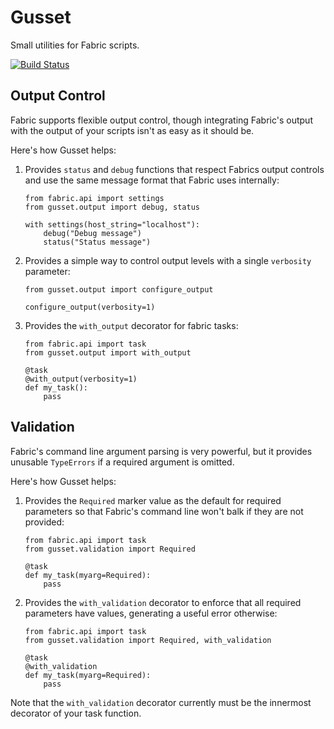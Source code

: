 # Gusset

Small utilities for Fabric scripts.

[![Build Status](https://travis-ci.org/locationlabs/gusset.png)](https://travis-ci.org/locationlabs/gusset)

## Output Control

Fabric supports flexible output control, though integrating Fabric's output
with the output of your scripts isn't as easy as it should be.

Here's how Gusset helps:

 1. Provides `status` and `debug` functions that respect Fabrics output controls
    and use the same message format that Fabric uses internally:
 
        from fabric.api import settings
        from gusset.output import debug, status
        
        with settings(host_string="localhost"):
            debug("Debug message")
            status("Status message")            

 2. Provides a simple way to control output levels with a single `verbosity`
    parameter:
    
        from gusset.output import configure_output
        
        configure_output(verbosity=1)

 3. Provides the `with_output` decorator for fabric tasks:
 
        from fabric.api import task
        from gusset.output import with_output
        
        @task
        @with_output(verbosity=1)
        def my_task():
            pass

## Validation

Fabric's command line argument parsing is very powerful, but it provides unusable
`TypeErrors` if a required argument is omitted.

Here's how Gusset helps:

 1. Provides the `Required` marker value as the default for required parameters so that
    Fabric's command line won't balk if they are not provided:
    
        from fabric.api import task
        from gusset.validation import Required
        
        @task
        def my_task(myarg=Required):
            pass
 
 2. Provides the `with_validation` decorator to enforce that all required parameters
    have values, generating a useful error otherwise:

        from fabric.api import task
        from gusset.validation import Required, with_validation
        
        @task
        @with_validation
        def my_task(myarg=Required):
            pass

Note that the `with_validation` decorator currently must be the innermost decorator of
your task function.
